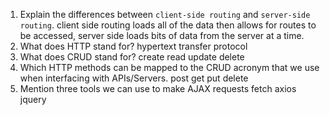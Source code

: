 1.  Explain the differences between `client-side routing` and `server-side routing`.
    client side routing loads all of the data then allows for routes to be accessed, server side loads bits of 
    data from the server at a time.
1.  What does HTTP stand for?
    hypertext transfer protocol
1.  What does CRUD stand for?
    create read update delete
1.  Which HTTP methods can be mapped to the CRUD acronym that we use when interfacing with APIs/Servers.
    post get put delete
1.  Mention three tools we can use to make AJAX requests
    fetch axios jquery
    